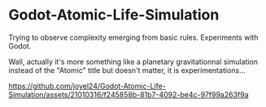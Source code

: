 # Godot-Atomic-Life-Simulation
Trying to observe complexity emerging from basic rules. Experiments with Godot.

Wall, actually it's more something like a planetary gravitationnal simulation instead of the "Atomic" title but doesn't matter, it is experimentations... 


https://github.com/joyel24/Godot-Atomic-Life-Simulation/assets/21010316/f245858b-81b7-4092-be4c-97f99a263f9a

